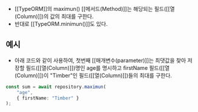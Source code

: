 - [[TypeORM]]의 maximun() [[메서드(Method)]]는 해당되는 필드([[열(Column)]])의 값의 최대를 구한다.
- 반대로 [[TypeORM.minimun()]]도 있다.


## 예시

- 아래 코드와 같이 사용하여, 첫번째 [[매개변수(parameter)]]는 최댓값을 찾아 저장할 필드([[열(Column)]])명인 age를 명시하고 firstName 필드([[열(Column)]])이 "Timber"인 필드([[열(Column)]])들의 최대를 구한다.

```ts
const sum = await repository.maximun(
	"age",
	{ firstName: "Timber" }
); 
```
